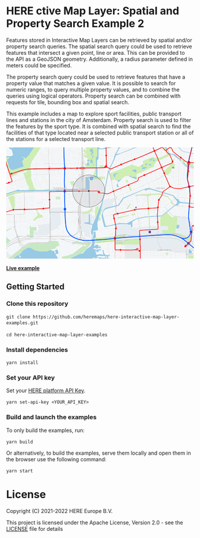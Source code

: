 # HERE ctive Map Layer: Spatial and Property Search Example 2

Features stored in Interactive Map Layers can be retrieved by spatial and/or property search queries. The spatial search query could be used to retrieve features that intersect a given point, line or area. This can be provided to the API as a GeoJSON geometry. Additionally, a radius parameter defined in meters could be specified.

The property search query could be used to retrieve features that have a property value that matches a given value. It is possible to search for numeric ranges, to query multiple property values, and to combine the queries using logical operators. Property search can be combined with requests for tile, bounding box and spatial search.

This example includes a map to explore sport facilities, public transport lines and stations in the city of Amsterdam. Property search is used to filter the features by the sport type. It is combined with spatial search to find the facilities of that type located near a selected public transport station or all of the stations for a selected transport line.

![Interactive Map Layer: Spatial and Property Search ](./opengraph.png)

__[Live example](https://heremaps.github.io/here-interactive-map-layer-examples/examples/spatial-and-property-search-1/index.html)__

## Getting Started

### Clone this repository

    git clone https://github.com/heremaps/here-interactive-map-layer-examples.git

    cd here-interactive-map-layer-examples

### Install dependencies

    yarn install

### Set your API key

Set your [HERE platform API Key](https://developer.here.com/documentation/identity-access-management/dev_guide/topics/plat-using-apikeys.html).

    yarn set-api-key <YOUR_API_KEY>

### Build and launch the examples

To only build the examples, run:

    yarn build

Or alternatively, to build the examples, serve them locally and open them in the browser use the following command:

    yarn start

# License

Copyright (C) 2021-2022 HERE Europe B.V.

This project is licensed under the Apache License, Version 2.0 - see the [LICENSE](LICENSE) file for details
